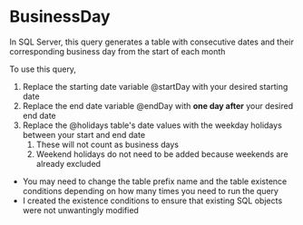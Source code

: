 # BusinessDay
In SQL Server, this query generates a table with consecutive dates and their corresponding business day from the start of each month

To use this query, 
1.  Replace the starting date variable @startDay with your desired starting date
2.  Replace the end date variable @endDay with **one day after** your desired end date
3.  Replace the @holidays table's date values with the weekday holidays between your start and end date
    1. These will not count as business days
    2. Weekend holidays do not need to be added because weekends are already excluded
    
- You may need to change the table prefix name and the table existence conditions depending on how many times you need to run the query
- I created the existence conditions to ensure that existing SQL objects were not unwantingly modified
